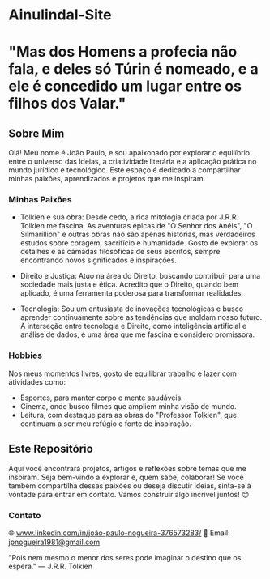 # Ainulindal-Site


# "Mas dos Homens a profecia não fala, e deles só Túrin é nomeado, e a ele é concedido um lugar entre os filhos dos Valar."

## Sobre Mim

Olá! Meu nome é João Paulo, e sou apaixonado por explorar o equilíbrio entre o universo das ideias, a criatividade literária e a aplicação prática no mundo jurídico e tecnológico. Este espaço é dedicado a compartilhar minhas paixões, aprendizados e projetos que me inspiram.

### Minhas Paixões
- Tolkien e sua obra: Desde cedo, a rica mitologia criada por J.R.R. Tolkien me fascina. As aventuras épicas de "O Senhor dos Anéis", "O Silmarillion" e outras obras não são apenas histórias, mas verdadeiros estudos sobre coragem, sacrifício e humanidade. Gosto de explorar os detalhes e as camadas filosóficas de seus escritos, sempre encontrando novos significados e inspirações.

- Direito e Justiça: Atuo na área do Direito, buscando contribuir para uma sociedade mais justa e ética. Acredito que o Direito, quando bem aplicado, é uma ferramenta poderosa para transformar realidades.

- Tecnologia: Sou um entusiasta de inovações tecnológicas e busco aprender continuamente sobre as tendências que moldam nosso futuro. A interseção entre tecnologia e Direito, como inteligência artificial e análise de dados, é uma área que me fascina e considero promissora.

### Hobbies
Nos meus momentos livres, gosto de equilibrar trabalho e lazer com atividades como:
- Esportes, para manter corpo e mente saudáveis.
- Cinema, onde busco filmes que ampliem minha visão de mundo.
- Leitura, com destaque para as obras do "Professor Tolkien", que continuam a ser meu refúgio e fonte de inspiração.



## Este Repositório
Aqui você encontrará projetos, artigos e reflexões sobre temas que me inspiram. Seja bem-vindo a explorar e, quem sabe, colaborar! Se você também compartilha dessas paixões ou deseja discutir ideias, sinta-se à vontade para entrar em contato. Vamos construir algo incrível juntos! 😊



### Contato
🌐 www.linkedin.com/in/joão-paulo-nogueira-376573283/
📧 Email: jpnogueira1981@gmail.com

"Pois nem mesmo o menor dos seres pode imaginar o destino que os espera." — J.R.R. Tolkien

